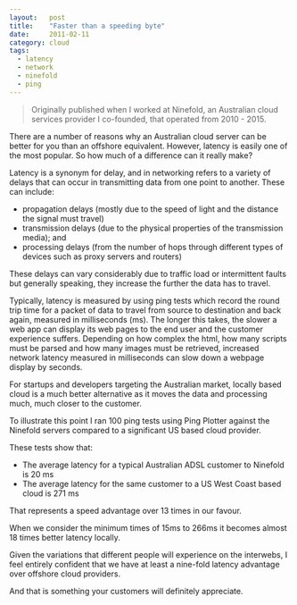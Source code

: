 ```yaml
---
layout:   post
title:    "Faster than a speeding byte"
date:     2011-02-11
category: cloud
tags:
  - latency
  - network
  - ninefold
  - ping
---
```


> Originally published when I worked at Ninefold, an Australian cloud
> services provider I co-founded, that operated from 2010 - 2015.

There are a number of reasons why an Australian cloud server can be
better for you than an offshore equivalent. However, latency is easily
one of the most popular. So how much of a difference can it really make?

Latency is a synonym for delay, and in networking refers to a variety of
delays that can occur in transmitting data from one point to another.
These can include:

* propagation delays (mostly due to the speed of light and the distance
  the signal must travel)
* transmission delays (due to the physical properties of the
  transmission media); and
* processing delays (from the number of hops through different types of
  devices such as proxy servers and routers)

These delays can vary considerably due to traffic load or intermittent
faults but generally speaking, they increase the further the data has to
travel.

Typically, latency is measured by using ping tests which record the
round trip time for a packet of data to travel from source to
destination and back again, measured in milliseconds (ms). The longer
this takes, the slower a web app can display its web pages to the end
user and the customer experience suffers. Depending on how complex the
html, how many scripts must be parsed and how many images must be
retrieved, increased network latency measured in milliseconds can slow
down a webpage display by seconds.

For startups and developers targeting the Australian market, locally
based cloud is a much better alternative as it moves the data and
processing much, much closer to the customer.

To illustrate this point I ran 100 ping tests using Ping Plotter against
the Ninefold servers compared to a significant US based cloud provider.

These tests show that:

* The average latency for a typical Australian ADSL customer to Ninefold
  is 20 ms
* The average latency for the same customer to a US West Coast based
  cloud is 271 ms

That represents a speed advantage over 13 times in our favour.

When we consider the minimum times of 15ms to 266ms it becomes almost 18
times better latency locally.

Given the variations that different people will experience on the
interwebs, I feel entirely confident that we have at least a nine-fold
latency advantage over offshore cloud providers.

And that is something your customers will definitely appreciate.
